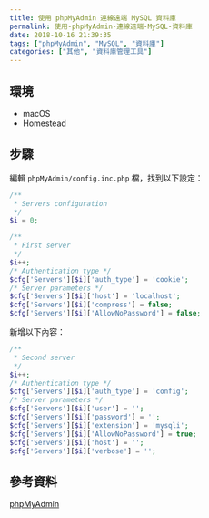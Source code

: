 ```yaml
---
title: 使用 phpMyAdmin 連線遠端 MySQL 資料庫
permalink: 使用-phpMyAdmin-連線遠端-MySQL-資料庫
date: 2018-10-16 21:39:35
tags: ["phpMyAdmin", "MySQL", "資料庫"]
categories: ["其他", "資料庫管理工具"]
---
```


## 環境

- macOS
- Homestead

## 步驟

編輯 `phpMyAdmin/config.inc.php` 檔，找到以下設定：

```PHP
/**
 * Servers configuration
 */
$i = 0;

/**
 * First server
 */
$i++;
/* Authentication type */
$cfg['Servers'][$i]['auth_type'] = 'cookie';
/* Server parameters */
$cfg['Servers'][$i]['host'] = 'localhost';
$cfg['Servers'][$i]['compress'] = false;
$cfg['Servers'][$i]['AllowNoPassword'] = false;
```

新增以下內容：

```PHP
/**
 * Second server
 */
$i++;
/* Authentication type */
$cfg['Servers'][$i]['auth_type'] = 'config';
/* Server parameters */
$cfg['Servers'][$i]['user'] = '';
$cfg['Servers'][$i]['password'] = '';
$cfg['Servers'][$i]['extension'] = 'mysqli';
$cfg['Servers'][$i]['AllowNoPassword'] = true;
$cfg['Servers'][$i]['host'] = '';
$cfg['Servers'][$i]['verbose'] = '';
```

## 參考資料

[phpMyAdmin](https://docs.phpmyadmin.net/zh_CN/latest/config.html)

